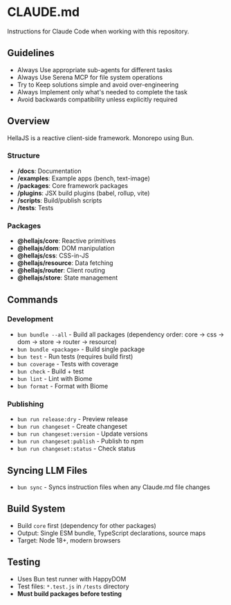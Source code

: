 # CLAUDE.md

Instructions for Claude Code when working with this repository.

## Guidelines
- Always Use appropriate sub-agents for different tasks
- Always Use Serena MCP for file system operations
- Try to Keep solutions simple and avoid over-engineering
- Always Implement only what's needed to complete the task
- Avoid backwards compatibility unless explicitly required

## Overview

HellaJS is a reactive client-side framework. Monorepo using Bun.

### Structure
- **/docs**: Documentation
- **/examples**: Example apps (bench, text-image)
- **/packages**: Core framework packages
- **/plugins**: JSX build plugins (babel, rollup, vite)
- **/scripts**: Build/publish scripts
- **/tests**: Tests

### Packages
- **@hellajs/core**: Reactive primitives
- **@hellajs/dom**: DOM manipulation
- **@hellajs/css**: CSS-in-JS
- **@hellajs/resource**: Data fetching
- **@hellajs/router**: Client routing
- **@hellajs/store**: State management

## Commands

### Development
- `bun bundle --all` - Build all packages (dependency order: core → css → dom → store → router → resource)
- `bun bundle <package>` - Build single package
- `bun test` - Run tests (requires build first)
- `bun coverage` - Tests with coverage
- `bun check` - Build + test
- `bun lint` - Lint with Biome
- `bun format` - Format with Biome

### Publishing
- `bun run release:dry` - Preview release
- `bun run changeset` - Create changeset
- `bun run changeset:version` - Update versions
- `bun run changeset:publish` - Publish to npm
- `bun run changeset:status` - Check status

## Syncing LLM Files
- `bun sync` - Syncs instruction files when any Claude.md file changes

## Build System
- Build `core` first (dependency for other packages)
- Output: Single ESM bundle, TypeScript declarations, source maps
- Target: Node 18+, modern browsers

## Testing
- Uses Bun test runner with HappyDOM
- Test files: `*.test.js` in `/tests` directory
- **Must build packages before testing**